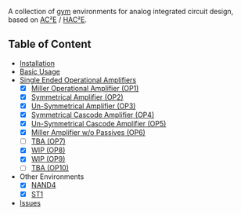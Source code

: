 A collection of [gym](https://gym.openai.com/) environments for analog 
integrated circuit design, based on [AC²E](https://github.com/matthschw/ace) /
[HAC²E](https://github.com/AugustUnderground/hace).

## Table of Content

- [Installation](./install.md)
- [Basic Usage](./usage.md)
- [Single Ended Operational Amplifiers](./op0.md)
    + [X] [Miller Operational Amplifier (OP1)](./op1.md)
    + [X] [Symmetrical Amplifier (OP2)](./op2.md)
    + [X] [Un-Symmetrical Amplifier (OP3)](./op3.md)
    + [X] [Symmetrical Cascode Amplifier (OP4)](./op4.md)
    + [X] [Un-Symmetrical Cascode Amplifier (OP5)](./op5.md)
    + [X] [Miller Amplifier w/o Passives (OP6)](./op6.md)
    + [ ] [TBA (OP7)](./op7.md)
    + [X] [WIP (OP8)](./op8.md)
    + [X] [WIP (OP9)](./op9.md)
    + [ ] [TBA (OP10)](./op10.md)
- Other Environments
    + [X] [NAND4](./nand4.md)
    + [X] [ST1](./st1.md)
- [Issues](./issues.md)
